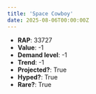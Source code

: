 ```yaml
---
title: 'Space Cowboy'
date: 2025-08-06T00:00:00Z
---
```

- **RAP**: 33727
- **Value**: -1
- **Demand level**: -1
- **Trend**: -1
- **Projected?**: True
- **Hyped?**: True
- **Rare?**: True
